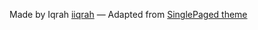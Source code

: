 

Made by Iqrah <a href="https://github.com/iiqrah" target="_blank">iiqrah</a>
&mdash;
Adapted from <a href="https://github.com/t413/SinglePaged" target="_blank">SinglePaged theme</a> 
